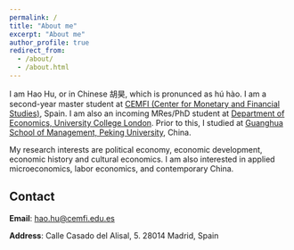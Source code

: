 ```yaml
---
permalink: /
title: "About me"
excerpt: "About me"
author_profile: true
redirect_from: 
  - /about/
  - /about.html
---
```


I am Hao Hu, or in Chinese 胡昊, which is pronunced as h&uacute; h&agrave;o. I am a second-year master student at [CEMFI (Center for Monetary and Financial Studies)](https://www.cemfi.es/), Spain. I am also an incoming MRes/PhD student at [Department of Economics, University College London](https://www.ucl.ac.uk/economics/). Prior to this, I studied at [Guanghua School of Management, Peking University](https://en.gsm.pku.edu.cn/), China.

My research interests are political economy, economic development, economic history and cultural economics. I am also interested in applied microeconomics, labor economics, and contemporary China.

Contact
------
**Email**: hao.hu@cemfi.edu.es

**Address**: Calle Casado del Alisal, 5. 28014 Madrid, Spain
